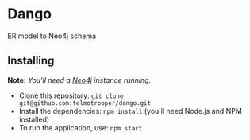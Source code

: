 # Dango
ER model to Neo4j schema

## Installing

__Note:__ *You'll need a [Neo4j](https://neo4j.com/) instance running.*

* Clone this repository: `git clone git@github.com:telmotrooper/dango.git`
* Install the dependencies: `npm install` (you'll need Node.js and NPM installed)
* To run the application, use: `npm start`
